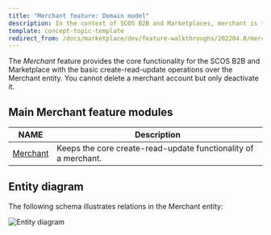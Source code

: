 ```yaml
---
title: "Merchant feature: Domain model"
description: In the context of SCOS B2B and Marketplaces, merchant is the selling company.
template: concept-topic-template
redirect_from: /docs/marketplace/dev/feature-walkthroughs/202204.0/merchant.html
---
```


The *Merchant* feature provides the core functionality for the SCOS B2B and Marketplace with the basic create-read-update operations over the Merchant entity.
You cannot delete a merchant account but only deactivate it.

## Main Merchant feature modules

| NAME | Description |
| ---| --- |
| [Merchant](https://github.com/spryker/merchant) | Keeps the core create-read-update functionality of a merchant. |

## Entity diagram

The following schema illustrates relations in the Merchant entity:

![Entity diagram](https://confluence-connect.gliffy.net/embed/image/47ca3486-ab11-49f5-801e-6043b7a7767a.png?utm_medium=live&utm_source=custom)
